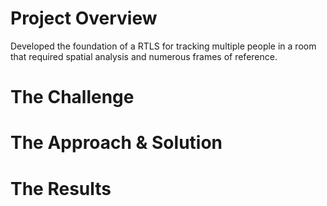 # Project Overview

Developed the foundation of a RTLS for tracking multiple people in a room that required spatial analysis and numerous frames of reference.

# The Challenge


# The Approach & Solution


# The Results

